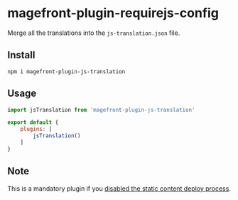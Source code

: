 # magefront-plugin-requirejs-config

Merge all the translations into the `js-translation.json` file.

## Install

    npm i magefront-plugin-js-translation

## Usage

```js
import jsTranslation from 'magefront-plugin-js-translation'

export default {
    plugins: [
        jsTranslation()
    ]
}
```

## Note

This is a mandatory plugin if you [disabled the static content deploy process](https://github.com/ubermanu/magento2-deploy-disabled/).

